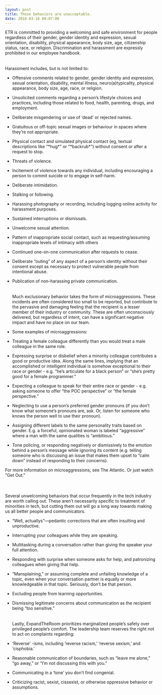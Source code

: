 ```yaml
---
layout: post
title: These behaviors are unacceptable.
date: 2018-03-16 00:07:00
---
```


ETR is committed to providing a welcoming and safe environment for people regardless of their gender, gender identity and expression, sexual orientation, disability, physical appearance, body size, age, citizenship status, race, or religion. Discrimination and harassment are expressly prohibited in our employee handbook.
<br><br><br>
Harassment includes, but is not limited to:

* Offensive comments related to gender, gender identity and expression, sexual orientation, disability, mental illness, neuro(a)typicality, physical appearance, body size, age, race, or religion.
* Unsolicited comments regarding a person’s lifestyle choices and practices, including those related to food, health, parenting, drugs, and employment.
* Deliberate misgendering or use of ‘dead’ or rejected names.
* Gratuitous or off-topic sexual images or behaviour in spaces where they’re not appropriate.
* Physical contact and simulated physical contact (eg, textual descriptions like “\*hug\*” or “\*backrub\*”) without consent or after a request to stop.
* Threats of violence.
* Incitement of violence towards any individual, including encouraging a person to commit suicide or to engage in self-harm.
* Deliberate intimidation.
* Stalking or following.
* Harassing photography or recording, including logging online activity for harassment purposes.
* Sustained interruptions or dismissals.
* Unwelcome sexual attention.
* Pattern of inappropriate social contact, such as requesting/assuming inappropriate levels of intimacy with others
* Continued one-on-one communication after requests to cease.
* Deliberate “outing” of any aspect of a person’s identity without their consent except as necessary to protect vulnerable people from intentional abuse.
* Publication of non-harassing private communication.
<br><br><br>
Much exclusionary behavior takes the form of microaggressions. These incidents are often considered too small to be reported, but contribute to the pervasive and damaging feeling that the recipient is a lesser member of their industry or community. These are often unconsciously delivered, but regardless of intent, can have a significant negative impact and have no place on our team.

* Some examples of microaggressions:
* Treating a female colleague differently than you would treat a male colleague in the same role.
* Expressing surprise or disbelief when a minority colleague contributes a good or productive idea. Along the same lines, implying that an accomplished or intelligent individual is somehow exceptional to their race or gender - e.g. “he’s articulate for a black person” or “she’s pretty good for a female programmer.”
* Expecting a colleague to speak for their entire race or gender - e.g. asking someone to offer “the POC perspective” or “the female perspective.”
* Neglecting to use a person’s preferred gender pronouns (if you don’t know what someone’s pronouns are, ask. Or, listen for someone who knows the person well to use their pronoun).
* Assigning different labels to the same personality traits based on gender. E.g. a forceful, opinionated woman is labeled “aggressive” where a man with the same qualities is “ambitious.”
* Tone policing, or responding negatively or dismissively to the emotion behind a person’s message while ignoring its content (e.g. telling someone who is discussing an issue that makes them upset to “calm down” instead of responding to their concerns).

For more information on microaggressions, see The Atlantic. Or just watch "Get Out."  
<br><br><br>
Several unwelcoming behaviors that occur frequently in the tech industry are worth calling out. These aren’t necessarily specific to treatment of minorities in tech, but cutting them out will go a long way towards making us all better people and communicators.

* “Well, actuallys”—pedantic corrections that are often insulting and unproductive.
* Interrupting your colleagues while they are speaking.
* Multitasking during a conversation rather than giving the speaker your full attention.
* Responding with surprise when someone asks for help, and patronizing colleagues when giving that help. 
* “Mansplaining,” or assuming complete and unfailing knowledge of a topic, even when your conversation partner is equally or more knowledgeable in that topic. Seriously, don’t be that person.
* Excluding people from learning opportunities.
* Dismissing legitimate concerns about communication as the recipient being “too sensitive.” 
<br><br><br>
Lastly, ExpandTheRoom prioritizes marginalized people’s safety over privileged people’s comfort. The leadership team reserves the right not to act on complaints regarding:

* ‘Reverse’ -isms, including ‘reverse racism,’ ‘reverse sexism,’ and ‘cisphobia.’
* Reasonable communication of boundaries, such as “leave me alone,” “go away,” or “I’m not discussing this with you.”
* Communicating in a ‘tone’ you don’t find congenial.
* Criticizing racist, sexist, cissexist, or otherwise oppressive behavior or assumptions.
